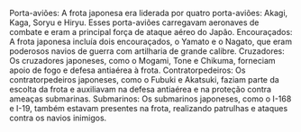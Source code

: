 Porta-aviões: A frota japonesa era liderada por quatro porta-aviões: Akagi, Kaga, Soryu e Hiryu. Esses porta-aviões carregavam aeronaves de combate e eram a principal força de ataque aéreo do Japão.
Encouraçados: A frota japonesa incluía dois encouraçados, o Yamato e o Nagato, que eram poderosos navios de guerra com artilharia de grande calibre.
Cruzadores: Os cruzadores japoneses, como o Mogami, Tone e Chikuma, forneciam apoio de fogo e defesa antiaérea à frota.
Contratorpedeiros: Os contratorpedeiros japoneses, como o Fubuki e Akatsuki, faziam parte da escolta da frota e auxiliavam na defesa antiaérea e na proteção contra ameaças submarinas.
Submarinos: Os submarinos japoneses, como o I-168 e I-19, também estavam presentes na frota, realizando patrulhas e ataques contra os navios inimigos.